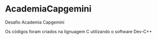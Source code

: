 # AcademiaCapgemini
Desafio Academia Capgemini

Os códigos foram criados na lignuagem C utilizando o software Dev-C++
